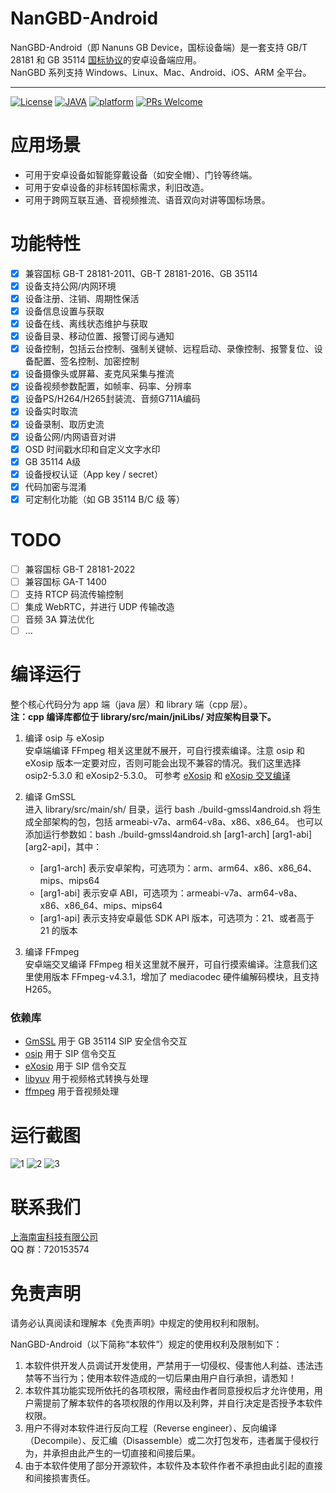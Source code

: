 # NanGBD-Android

NanGBD-Android（即 Nanuns GB Device，国标设备端）是一套支持 GB/T 28181 和 GB 35114 [国标协议](https://github.com/nanguantong/GB-Doc)的安卓设备端应用。  
NanGBD 系列支持 Windows、Linux、Mac、Android、iOS、ARM 全平台。

---

[![License](https://img.shields.io/badge/License-Apache%202.0-blue.svg)](https://github.com/nanguantong/NanGBD-Android/blob/main/LICENSE)
[![JAVA](https://img.shields.io/badge/language-java%20|%20cpp-red.svg)](https://en.cppreference.com/)
[![platform](https://img.shields.io/badge/platform-android%20-green.svg)](https://github.com/nanguantong/NanGBD-Android)
[![PRs Welcome](https://img.shields.io/badge/PRs-welcome-yellow.svg)](https://github.com/nanguantong/NanGBD-Android/pulls)

# 应用场景

* 可用于安卓设备如智能穿戴设备（如安全帽）、门铃等终端。
* 可用于安卓设备的非标转国标需求，利旧改造。
* 可用于跨网互联互通、音视频推流、语音双向对讲等国标场景。

# 功能特性

- [X]  兼容国标 GB-T 28181-2011、GB-T 28181-2016、GB 35114
- [X]  设备支持公网/内网环境
- [X]  设备注册、注销、周期性保活
- [X]  设备信息设置与获取
- [X]  设备在线、离线状态维护与获取
- [X]  设备目录、移动位置、报警订阅与通知
- [X]  设备控制，包括云台控制、强制关键帧、远程启动、录像控制、报警复位、设备配置、签名控制、加密控制
- [X]  设备摄像头或屏幕、麦克风采集与推流
- [X]  设备视频参数配置，如帧率、码率、分辨率
- [X]  设备PS/H264/H265封装流、音频G711A编码
- [X]  设备实时取流
- [X]  设备录制、取历史流
- [X]  设备公网/内网语音对讲
- [X]  OSD 时间戳水印和自定义文字水印
- [X]  GB 35114 A级
- [X]  设备授权认证（App key / secret）
- [X]  代码加密与混淆
- [X]  可定制化功能（如 GB 35114 B/C 级 等）

# TODO

- [ ]  兼容国标 GB-T 28181-2022
- [ ]  兼容国标 GA-T 1400
- [ ]  支持 RTCP 码流传输控制
- [ ]  集成 WebRTC，并进行 UDP 传输改造
- [ ]  音频 3A 算法优化
- [ ]  ...

# 编译运行

整个核心代码分为 app 端（java 层）和 library 端（cpp 层）。  
**注：cpp 编译库都位于 library/src/main/jniLibs/ 对应架构目录下。**

1. 编译 osip 与 eXosip  
   安卓端编译 FFmpeg 相关这里就不展开，可自行摸索编译。注意 osip 和 eXosip 版本一定要对应，否则可能会出现不兼容的情况。我们这里选择 osip2-5.3.0 和 eXosip2-5.3.0。
   可参考 [eXosip](https://github.com/xueqing/exosip) 和 [eXosip 交叉编译](https://blog.csdn.net/zhuyunier/article/details/79085345)


2. 编译 GmSSL  
   进入 library/src/main/sh/ 目录，运行 bash ./build-gmssl4android.sh 将生成全部架构的包，包括 armeabi-v7a、arm64-v8a、x86、x86_64。
   也可以添加运行参数如：bash ./build-gmssl4android.sh [arg1-arch] [arg1-abi] [arg2-api]，其中：

   * [arg1-arch] 表示安卓架构，可选项为：arm、arm64、x86、x86_64、mips、mips64
   * [arg1-abi]  表示安卓 ABI，可选项为：armeabi-v7a、arm64-v8a、x86、x86_64、mips、mips64
   * [arg1-api]  表示支持安卓最低 SDK API 版本，可选项为：21、或者高于 21 的版本


3. 编译 FFmpeg  
   安卓端交叉编译 FFmpeg 相关这里就不展开，可自行摸索编译。注意我们这里使用版本 FFmpeg-v4.3.1，增加了 mediacodec 硬件编解码模块，且支持 H265。


### 依赖库

* [GmSSL](https://github.com/guanzhi/GmSSL) 用于 GB 35114 SIP 安全信令交互
* [osip](https://ftp.gnu.org/gnu/osip/) 用于 SIP 信令交互
* [eXosip](https://download.savannah.gnu.org/releases/exosip/) 用于 SIP 信令交互
* [libyuv](https://github.com/lemenkov/libyuv) 用于视频格式转换与处理
* [ffmpeg](https://ffmpeg.org/) 用于音视频处理

# 运行截图

![1](doc/snapshot/1.jpg "1.jpg")
![2](doc/snapshot/2.jpg "2.jpg")
![3](doc/snapshot/3.jpg "3.jpg")


# 联系我们
[上海南宙科技有限公司](https://www.nanuns.com)  
QQ 群：720153574


# 免责声明

请务必认真阅读和理解本《免责声明》中规定的使用权利和限制。

NanGBD-Android（以下简称“本软件”）规定的使用权利及限制如下：

1. 本软件供开发人员调试开发使用，严禁用于一切侵权、侵害他人利益、违法违禁等不当行为；使用本软件造成的一切后果由用户自行承担，请悉知！  
2. 本软件其功能实现所依托的各项权限，需经由作者同意授权后才允许使用，用户需提前了解本软件的各项权限的作用以及利弊，并自行决定是否授予本软件权限。
3. 用户不得对本软件进行反向工程（Reverse engineer）、反向编译（Decompile）、反汇编（Disassemble）或二次打包发布，违者属于侵权行为，并承担由此产生的一切直接和间接后果。
4. 由于本软件使用了部分开源软件，本软件及本软件作者不承担由此引起的直接和间接损害责任。
